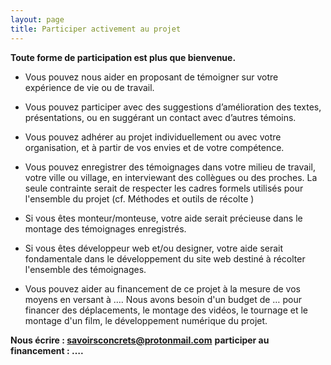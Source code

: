 ```yaml
---
layout: page
title: Participer activement au projet
---
```

**Toute forme de participation est plus que bienvenue.** 

-  Vous pouvez nous aider en proposant de témoigner sur votre expérience de vie ou de travail. 
-  Vous pouvez participer avec des suggestions d’amélioration des textes, présentations, ou en suggérant un contact avec d’autres témoins.

-  Vous pouvez adhérer au projet individuellement ou avec votre organisation, et à partir de vos envies et de votre compétence.
 
-  Vous pouvez enregistrer des témoignages dans votre milieu de travail, votre ville ou village, en interviewant des collègues ou des proches. La seule contrainte serait de respecter les cadres formels utilisés pour l'ensemble du projet (cf. Méthodes et outils de récolte )

-  Si vous êtes monteur/monteuse, votre aide serait précieuse dans le montage des témoignages enregistrés.

-  Si vous êtes développeur web et/ou designer, votre aide serait fondamentale dans le développement du site web destiné à récolter l'ensemble des témoignages.

-  Vous pouvez aider au financement de ce projet à la mesure de vos moyens en versant à …. Nous avons besoin d'un budget de … pour financer des déplacements, le montage des vidéos, le tournage et le montage d'un film, le développement numérique du projet.

**Nous écrire : savoirsconcrets@protonmail.com**
**participer au financement : ….**
